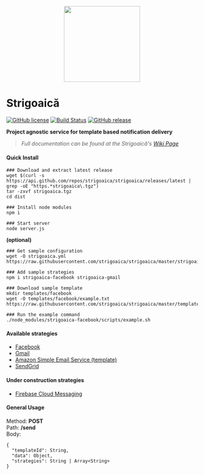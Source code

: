 <p align="center">
	<img width="200px" src="https://image.ibb.co/h0Uz4G/witch_on_a_broomstick_480x480.jpg"/>
</p>


# Strigoaică
[![GitHub license](https://img.shields.io/github/license/strigoaica/strigoaica.svg)](https://github.com/strigoaica/strigoaica/blob/master/LICENSE.md) [![Build Status](https://travis-ci.org/strigoaica/strigoaica.svg?branch=master)](https://travis-ci.org/strigoaica/strigoaica) [![GitHub release](https://img.shields.io/github/release/strigoaica/strigoaica.svg)](https://github.com/strigoaica/strigoaica/releases)


**Project agnostic service for template based notification delivery**
> *Full documentation can be found at the Strigoaică's [Wiki Page](https://github.com/strigoaica/strigoaica/wiki)*


#### Quick Install
```
### Download and extract latest release
wget $(curl -s https://api.github.com/repos/strigoaica/strigoaica/releases/latest | grep -oE "https.*strigoaica\.tgz")
tar -zxvf strigoaica.tgz
cd dist

### Install node modules
npm i

### Start server
node server.js
```
**(optional)**
```
### Get sample configuration 
wget -O strigoaica.yml https://raw.githubusercontent.com/strigoaica/strigoaica/master/strigoaica.example.yml

### Add sample strategies
npm i strigoaica-facebook strigoaica-gmail

### Download sample template
mkdir templates/facebook
wget -O templates/facebook/example.txt https://raw.githubusercontent.com/strigoaica/strigoaica/master/templates/facebook/example.txt

### Run the example command
./node_modules/strigoaica-facebook/scripts/example.sh
```

#### Available strategies
- [Facebook](https://github.com/strigoaica/strigoaica-facebook)
- [Gmail](https://github.com/strigoaica/strigoaica-gmail)
- [Amazon Simple Email Service (template)](https://github.com/strigoaica/strigoaica-ses-template)
- [SendGrid](https://github.com/strigoaica/strigoaica-sendgrid)

#### Under construction strategies
- [Firebase Cloud Messaging](https://github.com/strigoaica/strigoaica-fcm)

#### General Usage
Method: **POST**   
Path: **/send**   
Body: 
```
{  
  "templateId": String,  
  "data": Object,  
  "strategies": String | Array<String>  
}  
``` 
